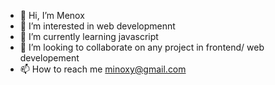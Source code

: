 - 👋 Hi, I’m Menox
- 👀 I’m interested in  web developmennt
- 🌱 I’m currently learning javascript
- 💞️ I’m looking to collaborate on any project in frontend/ web developement
- 📫 How to reach me minoxy@gmail.com


<!---
Menoxyy/Menoxyy is a ✨ special ✨ repository because its `README.md` (this file) appears on your GitHub profile.
You can click the Preview link to take a look at your changes.
--->
